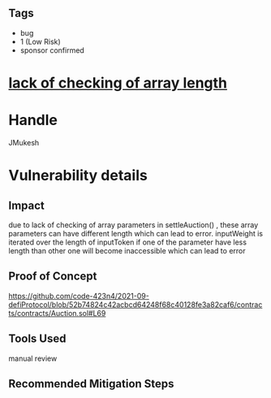 ## Tags

- bug
- 1 (Low Risk)
- sponsor confirmed

# [lack of checking of array length](https://github.com/code-423n4/2021-09-defiprotocol-findings/issues/111) 

# Handle

JMukesh


# Vulnerability details

## Impact
due to lack of checking of array parameters in settleAuction()  , these array parameters can have different length which can lead to error.  inputWeight is iterated over the length of inputToken if one of the parameter have less length than other one will become inaccessible   which can lead to error

## Proof of Concept

https://github.com/code-423n4/2021-09-defiProtocol/blob/52b74824c42acbcd64248f68c40128fe3a82caf6/contracts/contracts/Auction.sol#L69

## Tools Used

manual review

## Recommended Mitigation Steps

